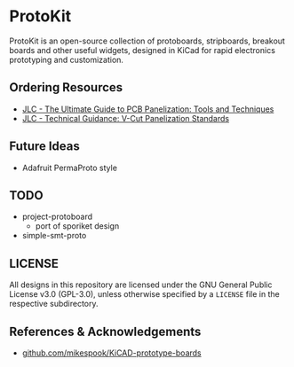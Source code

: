 # ProtoKit

ProtoKit is an open-source collection of protoboards, stripboards, breakout boards and other useful widgets, designed in KiCad for rapid electronics prototyping and customization.

## Ordering Resources

- [JLC - The Ultimate Guide to PCB Panelization: Tools and Techniques](https://jlcpcb.com/blog/the-ultimate-guide-to-pcb-panelization:-tools-and-techniques)
- [JLC - Technical Guidance: V-Cut Panelization Standards](https://jlcpcb.com/blog/technical-guidance-v-cut-panelization-standards)

## Future Ideas

- Adafruit PermaProto style

## TODO

- project-protoboard
  - port of sporiket design
- simple-smt-proto

## LICENSE

All designs in this repository are licensed under the GNU General Public License v3.0 (GPL-3.0), unless otherwise specified by a `LICENSE` file in the respective subdirectory.

## References & Acknowledgements

- [github.com/mikespook/KiCAD-prototype-boards](https://github.com/mikespook/KiCAD-prototype-boards)
